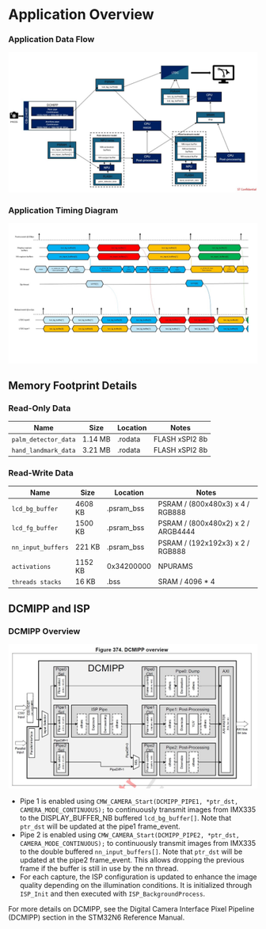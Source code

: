 # Application Overview

### Application Data Flow

![Application data flow](../_htmresc/DataFlow.JPG)

### Application Timing Diagram

![Application timing diagram](../_htmresc/ThreadTiming.JPG)

## Memory Footprint Details

### Read-Only Data

| Name                 | Size    | Location | Notes          |
|----------------------|---------|----------|----------------|
| `palm_detector_data` | 1.14 MB | .rodata  | FLASH xSPI2 8b |
| `hand_landmark_data` | 3.21 MB | .rodata  | FLASH xSPI2 8b |

### Read-Write Data

| Name                     | Size    | Location     | Notes                              |
|--------------------------|---------|--------------|------------------------------------|
| `lcd_bg_buffer`          | 4608 KB | .psram_bss   | PSRAM / (800x480x3) x 4 / RGB888   |
| `lcd_fg_buffer`          | 1500 KB | .psram_bss   | PSRAM / (800x480x2) x 2 / ARGB4444 |
| `nn_input_buffers`       | 221 KB  | .psram_bss   | PSRAM / (192x192x3) x 2 / RGB888   |
| `activations`            | 1152 KB | 0x34200000   | NPURAMS                            |
| `threads stacks`         | 16 KB   | .bss         | SRAM / 4096 * 4                    |

## DCMIPP and ISP

### DCMIPP Overview

![DCMIPP overview](../_htmresc/DCMIPP.JPG)

- Pipe 1 is enabled using `CMW_CAMERA_Start(DCMIPP_PIPE1, *ptr_dst, CAMERA_MODE_CONTINUOUS);` to continuously transmit images from IMX335 to the DISPLAY_BUFFER_NB buffered `lcd_bg_buffer[]`. Note that `ptr_dst` will be updated at the pipe1 frame_event.
- Pipe 2 is enabled using `CMW_CAMERA_Start(DCMIPP_PIPE2, *ptr_dst, CAMERA_MODE_CONTINUOUS);` to continuously transmit images from IMX335 to the double buffered `nn_input_buffers[]`. Note that `ptr_dst` will be updated at the pipe2 frame_event. This allows dropping the previous frame if the buffer is still in use by the nn thread.
- For each capture, the ISP configuration is updated to enhance the image quality depending on the illumination conditions. It is initialized through `ISP_Init` and then executed with `ISP_BackgroundProcess`.

For more details on DCMIPP, see the Digital Camera Interface Pixel Pipeline (DCMIPP) section in the STM32N6 Reference Manual.
